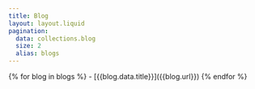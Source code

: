 ```yaml
---
title: Blog
layout: layout.liquid
pagination:
  data: collections.blog
  size: 2
  alias: blogs
---
```


<div class="container">
  {% for blog in blogs %}
  - [{{blog.data.title}}]({{blog.url}})
  {% endfor %}
</div>
